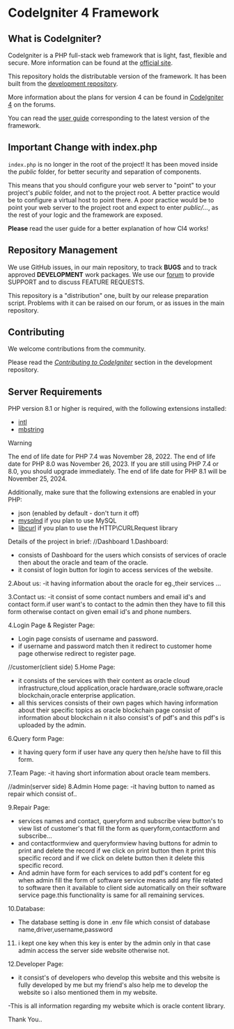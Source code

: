 # CodeIgniter 4 Framework

## What is CodeIgniter?

CodeIgniter is a PHP full-stack web framework that is light, fast, flexible and secure.
More information can be found at the [official site](https://codeigniter.com).

This repository holds the distributable version of the framework.
It has been built from the
[development repository](https://github.com/codeigniter4/CodeIgniter4).

More information about the plans for version 4 can be found in [CodeIgniter 4](https://forum.codeigniter.com/forumdisplay.php?fid=28) on the forums.

You can read the [user guide](https://codeigniter.com/user_guide/)
corresponding to the latest version of the framework.

## Important Change with index.php

`index.php` is no longer in the root of the project! It has been moved inside the *public* folder,
for better security and separation of components.

This means that you should configure your web server to "point" to your project's *public* folder, and
not to the project root. A better practice would be to configure a virtual host to point there. A poor practice would be to point your web server to the project root and expect to enter *public/...*, as the rest of your logic and the
framework are exposed.

**Please** read the user guide for a better explanation of how CI4 works!

## Repository Management

We use GitHub issues, in our main repository, to track **BUGS** and to track approved **DEVELOPMENT** work packages.
We use our [forum](http://forum.codeigniter.com) to provide SUPPORT and to discuss
FEATURE REQUESTS.

This repository is a "distribution" one, built by our release preparation script.
Problems with it can be raised on our forum, or as issues in the main repository.

## Contributing

We welcome contributions from the community.

Please read the [*Contributing to CodeIgniter*](https://github.com/codeigniter4/CodeIgniter4/blob/develop/CONTRIBUTING.md) section in the development repository.

## Server Requirements

PHP version 8.1 or higher is required, with the following extensions installed:

- [intl](http://php.net/manual/en/intl.requirements.php)
- [mbstring](http://php.net/manual/en/mbstring.installation.php)

> [!WARNING]
> The end of life date for PHP 7.4 was November 28, 2022.
> The end of life date for PHP 8.0 was November 26, 2023.
> If you are still using PHP 7.4 or 8.0, you should upgrade immediately.
> The end of life date for PHP 8.1 will be November 25, 2024.

Additionally, make sure that the following extensions are enabled in your PHP:

- json (enabled by default - don't turn it off)
- [mysqlnd](http://php.net/manual/en/mysqlnd.install.php) if you plan to use MySQL
- [libcurl](http://php.net/manual/en/curl.requirements.php) if you plan to use the HTTP\CURLRequest library

Details of the project in brief:
//Dashboard
1.Dashboard:
- consists of Dashboard for the users which consists of services of oracle then about the oracle and team of the oracle.
- it consist of login button for login to access services of the website.

2.About us:
-it having information about the oracle for eg.,their services ...

3.Contact us:
-it consist of some contact numbers and email id's and contact form.if user want's to contact to the admin then they have to fill this form otherwise contact on given email id's and phone numbers.

4.Login Page & Register Page:
- Login page consists of username and password.
- if username and password match then it redirect to customer home page otherwise redirect to register page.

//customer(client side)
5.Home Page:
- it consists of the services with their content as oracle cloud infrastructure,cloud application,oracle hardware,oracle software,oracle blockchain,oracle enterprise application.
- all this services consists of their own pages which having information about their specific topics as oracle blockchain page consist of information about blockchain n it also consist's of pdf's and this pdf's is uploaded by the admin.

6.Query form Page:
- it having query form if user have any query then he/she have to fill this form.

7.Team Page:
-it having short information about oracle team members.

//admin(server side)
8.Admin Home page:
-it having button to named as repair which consist of..

9.Repair Page:
- services names and contact, queryform and subscribe view button's to view list of customer's that fill the form as queryform,contactform and subscribe...
- and contactformview and queryformview having buttons for admin to print and delete the record if we click on print button then it print this specific record and if we click on delete button then it delete this specific record.
- And admin have form for each services to add pdf's content for eg when admin fill the form of software service means add any file related to software then it available to client side automatically on their software service page.this functionality is same for all remaining services.

10.Database:
- The database setting is done in .env file which consist of database name,driver,username,password

11. i kept one key when this key is enter by the admin only in that case admin access the server side website otherwise not.

12.Developer Page:
- it consist's of developers who develop this website and this website is fully developed by me but my friend's also help me to develop the website so i also mentioned them in my website.

-This is all information regarding my website which is oracle content library.

Thank You..



